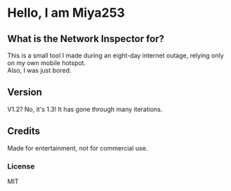 # Hello, I am Miya253

## What is the Network Inspector for?
This is a small tool I made during an eight-day internet outage, relying only on my own mobile hotspot.  
Also, I was just bored.

## Version
V1.2? No, it's 1.3! It has gone through many iterations.

## Credits
Made for entertainment, not for commercial use.

### License
MIT
